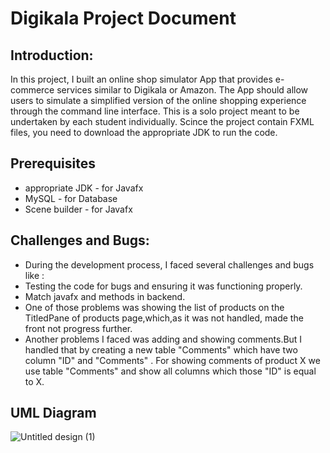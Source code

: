 # Digikala Project Document

## Introduction:

In this project, I built an online shop simulator App that provides e-commerce services similar to Digikala or Amazon. The App should allow users to simulate a simplified version of the online shopping experience through the command line interface. This is a solo project meant to be undertaken by each student individually.
Scince the project contain FXML files, you need to download the appropriate JDK to run the code.

## Prerequisites
- appropriate JDK - for Javafx
- MySQL - for Database
- Scene builder - for Javafx

## Challenges and Bugs:
- During the development process, I faced several challenges and bugs like :
- Testing the code for bugs and ensuring it was functioning properly.
- Match javafx and methods in backend.
- One of those problems was showing the list of products on the TitledPane of products page,which,as it was not handled,
made the front not progress further.
- Another problems I faced was adding and showing comments.But I handled that by creating a new table "Comments" which have two column "ID" and "Comments" . 
For showing comments of product X we use table "Comments" and show all columns which those "ID" is equal to X.

## UML Diagram
![Untitled design (1)](https://user-images.githubusercontent.com/77670851/233021163-aefede7d-4b6b-46c2-adec-69278649ed7e.png)
